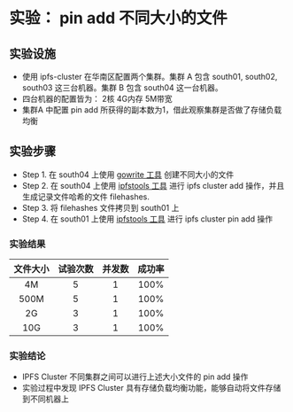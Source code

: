 # 实验： pin add 不同大小的文件

## 实验设施 

- 使用 ipfs-cluster 在华南区配置两个集群。集群 A 包含 south01, south02, south03 这三台机器。集群 B 包含 south04 这一台机器。
- 四台机器的配置皆为： 2核 4G内存  5M带宽
- 集群A 中配置 pin add 所获得的副本数为1，借此观察集群是否做了存储负载均衡

## 实验步骤

- Step 1. 在 south04 上使用 [gowrite 工具](https://github.com/csxuejin/gowrite) 创建不同大小的文件
- Step 2. 在 south04 上使用 [ipfstools 工具](https://github.com/csxuejin/ipfstools) 进行 ipfs cluster add 操作，并且生成记录文件哈希的文件 filehashes.
- Step 3. 将 filehashes 文件拷贝到 south01 上
- Step 4. 在 south01 上使用 [ipfstools 工具](https://github.com/csxuejin/ipfstools) 进行 ipfs cluster pin add 操作


### 实验结果

|  文件大小 | 试验次数 | 并发数 | 成功率 |
| :-: | :-: | :-: | :-: |
| 4M | 5 |  1 | 100% |
| 500M | 5 |  1 | 100% |
| 2G | 3 |  1 | 100% |
| 10G | 3 |  1 | 100% |


### 实验结论

- IPFS Cluster 不同集群之间可以进行上述大小文件的 pin add 操作
- 实验过程中发现 IPFS Cluster 具有存储负载均衡功能，能够自动将文件存储到不同机器上